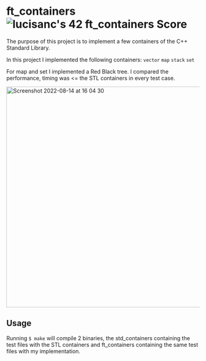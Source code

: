 # ft_containers ![lucisanc's 42 ft_containers Score](https://badge42.vercel.app/api/v2/cl3vpat6c006909l0j733osv1/project/2572478)

The purpose of this project is to implement a few containers of the C++ Standard Library.

In this project I implemented the following containers:
`vector`
`map`
`stack`
`set`

For map and set I implemented a Red Black tree.
I compared the performance, timing was <= the STL containers in every test case.

<img width="576" alt="Screenshot 2022-08-14 at 16 04 30" src="https://user-images.githubusercontent.com/66217791/184540654-639a2284-94f0-4bf9-820c-de06e12f7c0e.png">

## Usage

Running `$ make` will compile 2 binaries, the std_containers containing the test files with the STL containers and ft_containers containing the same test files with my implementation.
